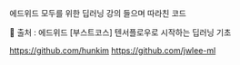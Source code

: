 에드위드 모두를 위한 딥러닝 강의 들으며 따라친 코드

:memo: 출처 : 에드위드 [부스트코스] 텐서플로우로 시작하는 딥러닝 기초

https://github.com/hunkim
https://github.com/jwlee-ml
